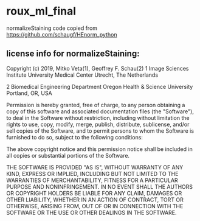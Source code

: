# roux_ml_final

normalizeStaining code copied from https://github.com/schaugf/HEnorm_python

## license info for normalizeStaining:

Copyright (c) 2019, Mitko Veta(1), Geoffrey F. Schau(2)
1 Image Sciences Institute
University Medical Center
Utrecht, The Netherlands

2 Biomedical Engineering Department
Oregon Health & Science University
Portland, OR, USA

Permission is hereby granted, free of charge, to any person obtaining a copy
of this software and associated documentation files (the "Software"), to deal
in the Software without restriction, including without limitation the rights
to use, copy, modify, merge, publish, distribute, sublicense, and/or sell
copies of the Software, and to permit persons to whom the Software is
furnished to do so, subject to the following conditions:

The above copyright notice and this permission notice shall be included in
all copies or substantial portions of the Software.

THE SOFTWARE IS PROVIDED "AS IS", WITHOUT WARRANTY OF ANY KIND, EXPRESS OR
IMPLIED, INCLUDING BUT NOT LIMITED TO THE WARRANTIES OF MERCHANTABILITY,
FITNESS FOR A PARTICULAR PURPOSE AND NONINFRINGEMENT. IN NO EVENT SHALL THE
AUTHORS OR COPYRIGHT HOLDERS BE LIABLE FOR ANY CLAIM, DAMAGES OR OTHER
LIABILITY, WHETHER IN AN ACTION OF CONTRACT, TORT OR OTHERWISE, ARISING FROM,
OUT OF OR IN CONNECTION WITH THE SOFTWARE OR THE USE OR OTHER DEALINGS IN
THE SOFTWARE.

